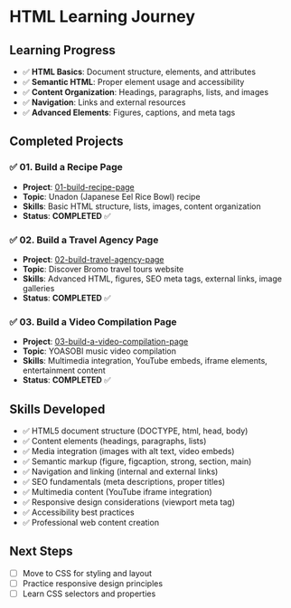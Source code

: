 # HTML Learning Journey

## Learning Progress

- ✅ **HTML Basics**: Document structure, elements, and attributes
- ✅ **Semantic HTML**: Proper element usage and accessibility
- ✅ **Content Organization**: Headings, paragraphs, lists, and images
- ✅ **Navigation**: Links and external resources
- ✅ **Advanced Elements**: Figures, captions, and meta tags

## Completed Projects

### ✅ 01. Build a Recipe Page
- **Project**: [01-build-recipe-page](01-build-recipe-page/)
- **Topic**: Unadon (Japanese Eel Rice Bowl) recipe
- **Skills**: Basic HTML structure, lists, images, content organization
- **Status**: **COMPLETED** ✅

### ✅ 02. Build a Travel Agency Page

- **Project**: [02-build-travel-agency-page](02-build-travel-agency-page/)
- **Topic**: Discover Bromo travel tours website
- **Skills**: Advanced HTML, figures, SEO meta tags, external links, image galleries
- **Status**: **COMPLETED** ✅

### ✅ 03. Build a Video Compilation Page

- **Project**: [03-build-a-video-compilation-page](03-build-a-video-compilation-page/)
- **Topic**: YOASOBI music video compilation
- **Skills**: Multimedia integration, YouTube embeds, iframe elements, entertainment content
- **Status**: **COMPLETED** ✅

## Skills Developed

- ✅ HTML5 document structure (DOCTYPE, html, head, body)
- ✅ Content elements (headings, paragraphs, lists)
- ✅ Media integration (images with alt text, video embeds)
- ✅ Semantic markup (figure, figcaption, strong, section, main)
- ✅ Navigation and linking (internal and external links)
- ✅ SEO fundamentals (meta descriptions, proper titles)
- ✅ Multimedia content (YouTube iframe integration)
- ✅ Responsive design considerations (viewport meta tag)
- ✅ Accessibility best practices
- ✅ Professional web content creation

## Next Steps

- [ ] Move to CSS for styling and layout
- [ ] Practice responsive design principles
- [ ] Learn CSS selectors and properties
